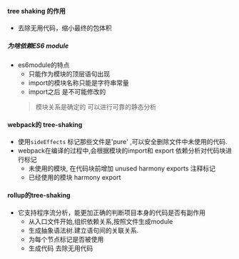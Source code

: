 #### tree shaking 的作用
- 去除无用代码，缩小最终的包体积
##### 为啥依赖ES6 module
- es6module的特点
    - 只能作为模块的顶层语句出现
    - import的模块名称只能是字符串常量
    - import之后 是不可能修改的
    > 模块关系是确定的 可以进行可靠的静态分析
#### webpack的 tree-shaking
-  使用`sideEffects` 标记那些文件是'pure' ,可以安全删除文件中未使用的代码.
- webpack在编译的过程中,会根据模块的import和 export 依赖分析对代码块进行标记
    - 未使用的模块, 在代码块前增加 unused harmony exports 注释标记
    - 已经使用的模块  harmony export 
#### rollup的tree-shaking
- 它支持程序流分析，能更加正确的判断项目本身的代码是否有副作用
    - 从入口文件开始,组织依赖关系,按照文件生成module
    - 生成抽象语法树.建立语句间的关联关系.
    - 为每个节点标记是否被使用
    - 生成代码 去除无用代码